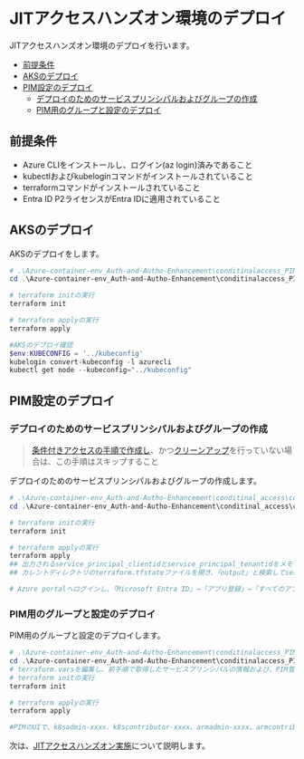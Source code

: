 # JITアクセスハンズオン環境のデプロイ
JITアクセスハンズオン環境のデプロイを行います。
  - [前提条件](#前提条件)
  - [AKSのデプロイ](#aksのデプロイ)
  - [PIM設定のデプロイ](#pim設定のデプロイ)
    - [デプロイのためのサービスプリンシパルおよびグループの作成](#デプロイのためのサービスプリンシパルおよびグループの作成)
    - [PIM用のグループと設定のデプロイ](#pim用のグループと設定のデプロイ)

## 前提条件
- Azure CLIをインストールし、ログイン(az login)済みであること
- kubectlおよびkubeloginコマンドがインストールされていること
- terraformコマンドがインストールされていること
- Entra ID P2ライセンスがEntra IDに適用されていること

## AKSのデプロイ
AKSのデプロイをします。
```powershell
# .\Azure-container-env_Auth-and-Autho-Enhancement\conditinalaccess_PIM\Azureへの移動
cd .\Azure-container-env_Auth-and-Autho-Enhancement\conditinalaccess_PIM\Azure

# terraform initの実行
terraform init

# terraform applyの実行
terraform apply

#AKSのデプロイ確認
$env:KUBECONFIG = '../kubeconfig'
kubelogin convert-kubeconfig -l azurecli
kubectl get node --kubeconfig="../kubeconfig"

```
## PIM設定のデプロイ
### デプロイのためのサービスプリンシパルおよびグループの作成
> [条件付きアクセスの手順で作成し](./条件付きアクセスポリシーのサンプル.md#デプロイのためのサービスプリンシパルおよびグループの作成graph-apiトークンの取得)、かつ[クリーンアップ](./条件付きアクセスポリシーのサンプル.md#クリーンアップ)を行っていない場合は、この手順はスキップすること

デプロイのためのサービスプリンシパルおよびグループの作成します。
```powershell
# .\Azure-container-env_Auth-and-Autho-Enhancement\conditinal_access\conditional_access_PIM\service_principalへの移動
cd .\Azure-container-env_Auth-and-Autho-Enhancement\conditinal_access\conditional_access_PIM\service_principal

# terraform initの実行
terraform init

# terraform applyの実行
terraform apply
## 出力されるservice_principal_clientidとservice_principal_tenantidをメモする。
## カレントディレクトリのterraform.tfstateファイルを開き、「output」と検索してservice_principal_passwordをメモする。

# Azure portalへログインし、「Microsoft Entra ID」→「アプリ登録」→「すべてのアプリケーション」→「sp-xxxx」→「API のアクセス許可」→「既定のディレクトリで同意を与えます」→「はい」で、サービスプリンシパルのGraph APIに対するアクセス許可を設定
```
### PIM用のグループと設定のデプロイ
PIM用のグループと設定のデプロイします。
```powershell
# .\Azure-container-env_Auth-and-Autho-Enhancement\conditinalaccess_PIM\conditional_access_PIM\PIMへの移動
cd .\Azure-container-env_Auth-and-Autho-Enhancement\conditinalaccess_PIM\conditional_access_PIM\PIM
# terraform.varsを編集し、前手順で取得したサービスプリンシパルの情報および、PIM管理者通知用のメールアドレスを入力
# terraform initの実行
terraform init

# terraform applyの実行
terraform apply

#PIMのUIで、k8sadmin-xxxx、k8scontributor-xxxx、armadmin-xxxx、armcontributor-xxxxが作成されていることを確認
```
次は、[JITアクセスハンズオン実施](./JITアクセスハンズオン実施.md)について説明します。
